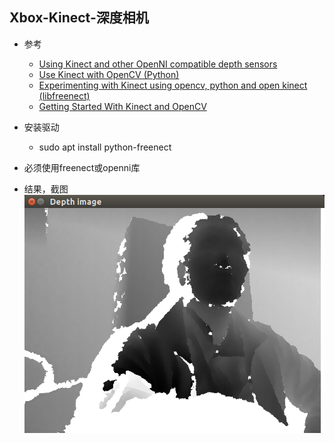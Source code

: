 ## Xbox-Kinect-深度相机
- 参考
    - [Using Kinect and other OpenNI compatible depth sensors](https://docs.opencv.org/3.0-rc1/d7/df5/tutorial_ug_highgui.html)
    - [Use Kinect with OpenCV (Python)](https://gist.github.com/joinAero/1f76844278f141cea8338d1118423648)
    - [Experimenting with Kinect using opencv, python and open kinect (libfreenect)](https://naman5.wordpress.com/2014/06/24/experimenting-with-kinect-using-opencv-python-and-open-kinect-libfreenect/)
    - [Getting Started With Kinect and OpenCV](https://electronicsforu.com/electronics-projects/software-projects-ideas/getting-started-kinect-opencv)

- 安装驱动
    - sudo apt install python-freenect
- 必须使用freenect或openni库    
    
- 结果，截图
![depth_image](depth_image.png)    